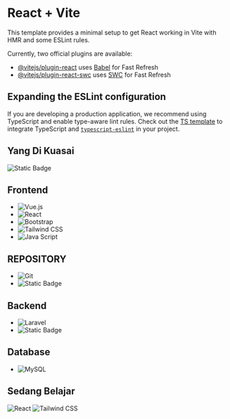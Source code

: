 # React + Vite

This template provides a minimal setup to get React working in Vite with HMR and some ESLint rules.

Currently, two official plugins are available:

- [@vitejs/plugin-react](https://github.com/vitejs/vite-plugin-react/blob/main/packages/plugin-react/README.md) uses [Babel](https://babeljs.io/) for Fast Refresh
- [@vitejs/plugin-react-swc](https://github.com/vitejs/vite-plugin-react-swc) uses [SWC](https://swc.rs/) for Fast Refresh

## Expanding the ESLint configuration

If you are developing a production application, we recommend using TypeScript and enable type-aware lint rules. Check out the [TS template](https://github.com/vitejs/vite/tree/main/packages/create-vite/template-react-ts) to integrate TypeScript and [`typescript-eslint`](https://typescript-eslint.io) in your project.


## Yang Di Kuasai
![Static Badge](https://img.shields.io/badge/html5-%23E34F26?style=for-the-badge&logo=html5&logoColor=white&color=%23E34F26)


## Frontend
- ![Vue.js](https://img.shields.io/badge/Vue.js-35495E?style=for-the-badge&logo=vuedotjs&logoColor=4FC08D)
- ![React](https://img.shields.io/badge/React-20232A?style=for-the-badge&logo=react&logoColor=61DAFB)
- ![Bootstrap](https://img.shields.io/badge/Bootstrap-7952B3?style=for-the-badge&logo=bootstrap&logoColor=white)
- ![Tailwind CSS](https://img.shields.io/badge/Tailwind_CSS-06B6D4?style=for-the-badge&logo=tailwindcss&logoColor=white)
- ![Java Script](https://img.shields.io/badge/javascript-%23F7DF1E?style=for-the-badge&logo=javascript&logoColor=white&color=%23F7DF1E)


## REPOSITORY
- ![Git](https://img.shields.io/badge/Git-F05032?style=for-the-badge&logo=git&logoColor=white)
- ![Static Badge](https://img.shields.io/badge/github-%23181717?style=for-the-badge&logo=github&logoColor=white&color=%23181717)


## Backend
- ![Laravel](https://img.shields.io/badge/Laravel-FF2D20?style=for-the-badge&logo=laravel&logoColor=white)
- ![Static Badge](https://img.shields.io/badge/php-%23777BB4?style=for-the-badge&logo=php&logoColor=white&color=%23777BB4)


## Database
- ![MySQL](https://img.shields.io/badge/MySQL-4479A1?style=for-the-badge&logo=mysql&logoColor=white)



## Sedang Belajar
![React](https://img.shields.io/badge/React-20232A?style=for-the-badge&logo=react&logoColor=61DAFB)
![Tailwind CSS](https://img.shields.io/badge/Tailwind_CSS-06B6D4?style=for-the-badge&logo=tailwindcss&logoColor=white)

